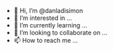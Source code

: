 - 👋 Hi, I’m @danladisimon
- 👀 I’m interested in ...
- 🌱 I’m currently learning ...
- 💞️ I’m looking to collaborate on ...
- 📫 How to reach me ...

<!---
danladisimon/danladisimon is a ✨ special ✨ repository because its `README.md` (this file) appears on your GitHub profile.
You can click the Preview link to take a look at your changes.
--->
